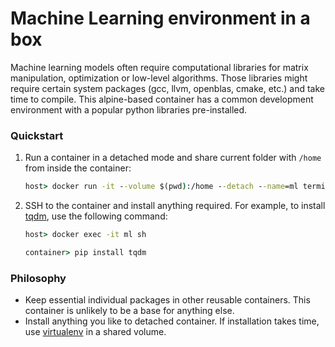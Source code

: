 # Machine Learning environment in a box
Machine learning models often require computational libraries for matrix manipulation, optimization or low-level algorithms. Those libraries might require certain system packages (gcc, llvm, openblas, cmake, etc.) and take time to compile. This alpine-based container has a common development environment with a popular python libraries pre-installed.

### Quickstart
1. Run a container in a detached mode and share current folder with `/home` from inside the container:
    ```cmd
    host> docker run -it --volume $(pwd):/home --detach --name=ml terminal1/ml
    ```
2. SSH to the container and install anything required. For example, to install [tqdm](https://github.com/tqdm/tqdm), use the following command:
    ```cmd
    host> docker exec -it ml sh
    
    container> pip install tqdm
    ```

### Philosophy
* Keep essential individual packages in other reusable containers. This container is unlikely to be a base for anything else.
* Install anything you like to detached container. If installation takes time, use [virtualenv](https://docs.python.org/3/library/venv.html) in a shared volume.

